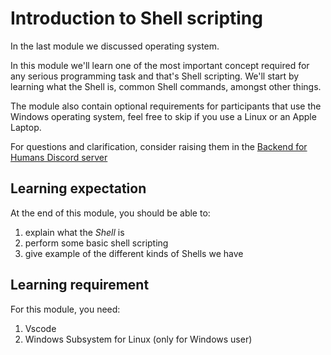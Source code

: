 # Introduction to Shell scripting

In the last module we discussed operating system.

In this module we'll learn one of the most important concept required for any
serious programming task and that's Shell scripting. We'll start by learning
what the Shell is, common Shell commands, amongst other things.

The module also contain optional requirements for participants that use the Windows
operating system, feel free to skip if you use a Linux or an Apple Laptop.

For questions and clarification, consider raising them in the
[Backend for Humans Discord server](https://discord.gg/HStvqX6ptx)

## Learning expectation

At the end of this module, you should be able to:

1. explain what the _Shell_ is
2. perform some basic shell scripting
3. give example of the different kinds of Shells we have

## Learning requirement

For this module, you need:

1. Vscode
2. Windows Subsystem for Linux (only for Windows user)
